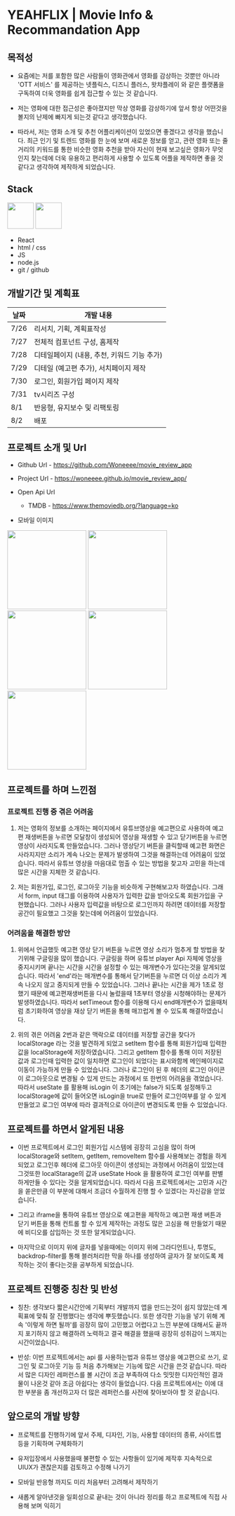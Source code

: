 # YEAHFLIX | Movie Info & Recommandation App

## 목적성

- 요즘에는 저를 포함한 많은 사람들이 영화관에서 영화를 감상하는 것뿐만 아니라 'OTT 서비스' 를 제공하는 넷플릭스, 디즈니 플러스, 왓챠플레이 와 같은 플랫폼을 구독하여 더욱 영화를 쉽게 접근할 수 있는 것 같습니다.

- 저는 영화에 대한 접근성은 좋아졌지만 막상 영화를 감상하기에 앞서 항상 어떤것을 볼지의 난제에 빠지게 되는것 같다고 생각했습니다.

- 따라서, 저는 영화 소개 및 추천 어플리케이션이 있었으면 좋겠다고 생각을 했습니다. 최근 인기 및 트렌드 영화를 한 눈에 보며 새로운 정보를 얻고, 관련 영화 또는 줄거리의 키워드를 통한 비슷한 영화 추천을 받아 자신이 현재 보고싶은 영화가 무엇인지 찾는데에 더욱 유용하고 편리하게 사용할 수 있도록 어플을 제작하면 좋을 것 같다고 생각하여 제작하게 되었습니다.

## Stack

<div display="flex">
  <img src="https://upload.wikimedia.org/wikipedia/commons/thumb/9/99/Unofficial_JavaScript_logo_2.svg/800px-Unofficial_JavaScript_logo_2.svg.png" width="60px" />
  <img src="https://encrypted-tbn0.gstatic.com/images?q=tbn:ANd9GcSg1MndL-Xp1JcnqaB0YOqTp6zDjrwYyGKsPA&s" width="60px" /> 
</div>

- React
- html / css
- JS
- node.js
- git / github

## 개발기간 및 계획표

| 날짜 | 개발 내용                                   |
| ---- | ------------------------------------------- |
| 7/26 | 리서치, 기획, 계획표작성                    |
| 7/27 | 전체적 컴포넌트 구성, 홈제작                |
| 7/28 | 디테일페이지 (내용, 추천, 키워드 기능 추가) |
| 7/29 | 디테일 (예고편 추가), 서치페이지 제작       |
| 7/30 | 로그인, 회원가입 페이지 제작                |
| 7/31 | tv시리즈 구성                               |
| 8/1  | 반응형, 유지보수 및 리팩토링                |
| 8/2  | 배포                                        |

## 프로젝트 소개 및 Url

- Github Url - https://github.com/Woneeee/movie_review_app
- Project Url - https://woneeee.github.io/movie_review_app/

- Open Api Url

  - TMDB - https://www.themoviedb.org/?language=ko

- 모바일 이미지

<div display="flex" >
  <img src="./src/mo_app/Main.png" width="180px"  />
  <img src="./src/mo_app/Detail.png" width="180px"  />
  <img src="./src/mo_app/Keyword.png" width="180px"  />
  <img src="./src/mo_app/Search.png" width="180px"  />
  <img src="./src/mo_app/Login.png" width="180px"  />
</div>

## 프로젝트를 하며 느낀점

### 프로젝트 진행 중 겪은 어려움

1.  저는 영화의 정보를 소개하는 페이지에서 유튜브영상을 예고편으로 사용하여 예고편 재생버튼을 누르면 모달창이 생성되어 영상을 재생할 수 있고 닫기버튼을 누르면 영상이 사라지도록 만들었습니다. 그러나 영상닫기 버튼을 클릭할때 예고편 화면은 사라지지만 소리가 계속 나오는 문제가 발생하여 그것을 해결하는데 어려움이 있었습니다. 따라서 유튜브 영상을 마음대로 멈출 수 있는 방법을 찾고자 고민을 하는데 많은 시간을 지체한 것 같습니다.

2.  저는 회원가입, 로그인, 로그아웃 기능을 비슷하게 구현해보고자 하였습니다. 그래서 form, input 태그를 이용하여 사용자가 입력한 값을 받아오도록 회원가입을 구현했습니다. 그러나 사용자 입력값을 바탕으로 로그인까지 하려면 데이터를 저장할 공간이 필요했고 그것을 찾는데에 어려움이 있었습니다.

### 어려움을 해결한 방안

1. 위에서 언급했듯 예고편 영상 닫기 버튼을 누르면 영상 소리가 멈추게 할 방법을 찾기위해 구글링을 많이 했습니다. 구글링을 하며 유튜브 player Api 자체에 영상을 중지시키며 끝나는 시간을 시간을 설정할 수 있는 매개변수가 있다는것을 알게되었습니다. 따라서 'end'라는 매개변수를 통해서 닫기버튼을 누르면 더 이상 소리가 계속 나오지 않고 중지되게 만들 수 있었습니다. 그러나 끝나는 시간을 제가 1초로 정했기 때문에 예고편재생버튼을 다시 눌렀을때 1초부터 영상을 시청해야하는 문제가 발생하였습니다. 따라서 setTimeout 함수를 이용해 다시 end매개변수가 없을때처럼 초기화하여 영상을 재상 닫기 버튼을 통해 매끄럽게 볼 수 있도록 해결하였습니다.

2. 위의 겪은 어려움 2번과 같은 맥락으로 데이터를 저장할 공간을 찾다가 localStorage 라는 것을 발견하게 되었고 setItem 함수를 통해 회원가입때 입력한 값을 localStorage에 저장하였습니다. 그리고 getItem 함수를 통해 이미 저장된 값과 로그인때 입력한 값이 일치하면 로그인이 되었다는 표시와함께 메인페이지로 이동이 가능하게 만들 수 있었습니다. 그러나 로그인이 된 후 헤더의 로그인 아이콘이 로그아웃으로 변경될 수 있게 만드는 과정에서 또 한번의 어려움을 겪었습니다. 따라서 useState 를 활용해 isLogin 이 초기에는 false가 되도록 설정해두고 localStorage에 값이 들어오면 isLogin을 true로 만들어 로그인여부를 알 수 있게 만들었고 로그인 여부에 따라 결과적으로 아이콘이 변경되도록 만들 수 있었습니다.

## 프로젝트를 하면서 알게된 내용

- 이번 프로젝트에서 로그인 회원가입 시스템에 굉장히 고심을 많이 하며 localStorage와 setItem, getItem, removeItem 함수를 사용해보는 경험을 하게 되었고 로그인후 헤더에 로그아웃 아이콘이 생성되는 과정에서 어려움이 있었는데 그것또한 localStarage의 값과 useState Hook 을 활용하여 로그인 여부를 판별하게만들 수 있다는 것을 알게되었습니다. 따라서 다음 프로젝트에서는 고민과 시간을 쏟은만큼 이 부분에 대해서 조금더 수월하게 진행 할 수 있겠다는 자신감을 얻었습니다.

- 그리고 iframe을 통하여 유튜브 영상으로 예고편을 제작하고 예고편 재생 버튼과 닫기 버튼을 통해 컨트롤 할 수 있게 제작하는 과정도 많은 고심을 해 만들었기 때문에 비디오를 삽입하는 것 또한 알게되었습니다.

- 마지막으로 이미지 위에 글자를 넣을때에는 이미지 위에 그라디언트나, 투명도, backdrop-filter를 통해 블러처리한 막을 하나를 생성하여 글자가 잘 보이도록 제작하는 것이 좋다는것을 공부하게 되었습니다.

## 프로젝트 진행중 칭찬 및 반성

- 칭찬: 생각보다 짧은시간안에 기획부터 개발까지 앱을 만드는것이 쉽지 않았는데 계획표에 맞춰 잘 진행했다는 생각에 뿌듯했습니다. 또한 생각한 기능을 넣기 위해 계속 '이렇게 하면 될까'를 굉장히 많이 고민했고 어렵다고 느낀 부분에 대해서도 끝까지 포기하지 않고 해결하려 노력하고 결국 해결을 했을때 굉장히 성취감이 느껴지는 시간이었습니다.

- 반성: 이번 프로젝트에서는 api 를 사용하는법과 유튜브 영상을 예고편으로 쓰기, 로그인 및 로그아웃 기능 등 처음 추가해보는 기능에 많은 시간을 쓴것 같습니다. 따라서 많은 디자인 레퍼런스를 볼 시간이 조금 부족하여 다소 밋밋한 디자인적인 결과물이 나온것 같아 조금 아쉽다는 생각이 들었습니다. 다음 프로젝트에서는 이에 대한 부분을 좀 개선하고자 더 많은 레퍼런스를 사전에 찾아보아야 할 것 같습니다.

## 앞으로의 개발 방향

- 프로젝트를 진행하기에 앞서 주제, 디자인, 기능, 사용할 데이터의 종류, 사이트맵 등을 기획하며 구체화하기

- 유저입장에서 사용했을때 불편할 수 있는 사항들이 있기에 제작후 지속적으로 UIUX가 괜찮은지를 검토하고 수정해 나가기

- 모바일 반응형 까지도 미리 처음부터 고려해서 제작하기

- 새롭게 알아낸것을 일회성으로 끝내는 것이 아니라 정리를 하고 프로젝트에 직접 사용해 보며 익히기
